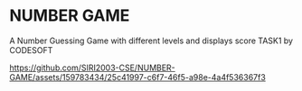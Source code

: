 # NUMBER GAME
 A Number Guessing Game with different levels and displays score TASK1 by CODESOFT

 https://github.com/SIRI2003-CSE/NUMBER-GAME/assets/159783434/25c41997-c6f7-46f5-a98e-4a4f536367f3


